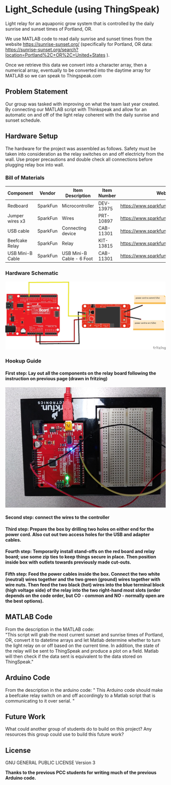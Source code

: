 # Light_Schedule (using ThingSpeak)
Light relay for an aquaponic grow system that is controlled by the daily sunrise and sunset times of Portland, OR. 

We use MATLAB code to read daily sunrise and sunset times from the website https://sunrise-sunset.org/ (specifically for Portland, OR data: https://sunrise-sunset.org/search?location=Portland%2C+OR%2C+United+States ).

Once we retrieve this data we convert into a character array, then a numerical array, eventually to be converted into the daytime array for MATLAB so we can speak to Thingspeak.com

## Problem Statement
Our group was tasked with improving on what the team last year created. By connecting our MATLAB script with Thinkspeak and allow for an automatic on and off of the light relay coherent with the daily sunrise and sunset schedule.

## Hardware Setup
The hardware for the project was assembled as follows. Safety must be taken into consideration as the relay switches on and off electricty from the wall. Use proper precautions and double check all connections before plugging relay box into wall.

### Bill of Materials
| Component | Vendor | Item Description | Item Number | Web Link |
| --------- | ------ | -----------------| ----------- | ---------|
| Redboard | SparkFun | Microcontroller |DEV-13975 | https://www.sparkfun.com/products/13975 |
| Jumper wires x3 | SparkFun | Wires | PRT-10897 | https://www.sparkfun.com/products/10897 |
| USB cable | SparkFun | Connecting device | CAB-11301 | https://www.sparkfun.com/products/11301 |
| Beefcake Relay | SparkFun | Relay | KIT-13815 | https://www.sparkfun.com/products/13815 | 
| USB Mini-B Cable | SparkFun | USB Mini-B Cable - 6 Foot | CAB-11301 | https://www.sparkfun.com/products/11301 |

### Hardware Schematic
![fritzing_diagram](/doc/fritzing_diagram.png)

### Hookup Guide
#### First step: Lay out all the components on the relay board following the instruction on previous page (drawn in fritzing)
![image1](/doc/image1.png)

#### Second step: connect the wires to the controller 



#### Third step: Prepare the box by drilling two holes on either end for the power cord. Also cut out two access holes for the USB and adapter cables.


#### Fourth step: Temporarily install stand-offs on the red board and relay board; use some zip ties to keep things secure in place. Then position inside box with outlets towards previously made cut-outs. 

#### Fifth step: Feed the power cables inside the box. Connect the two white (neutral) wires together and the two green (ground) wires together with wire nuts. Then feed the two black (hot) wires into the blue terminal block (high voltage side) of the relay into the two right-hand most slots (order depends on the code order, but CO - common and NO - normally open are the best options).






## MATLAB Code
From the description in the MATLAB code:  
"This script will grab the most current sunset and sunrise 
  times of Portland, OR, convert it to datetime arrays and let Matlab
 determine whether to turn the light relay on or off based on the current
 time. In addition, the state of the relay will be sent to ThingSpeak and
 produce a plot on a field. Matlab will then check if the data sent is
 equivalent to the data stored on ThingSpeak."

## Arduino Code
From the description in the arduino code:
" This Arduino code should make a beefcake relay switch on and off accordingly to a
  Matlab script that is communicating to it over serial. "
  
## Future Work
What could another group of students do to build on this project? Any resources this group could use to build this future work?


## License
 GNU GENERAL PUBLIC LICENSE Version 3

  
 **Thanks to the previous PCC students for writing much of the previous Arduino code.**
